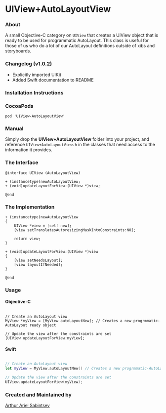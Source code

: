 # UIView+AutoLayoutView

### About
A small Objective-C category on `UIView` that creates a UIView object that is ready to be used for programmatic AutoLayout. This class is useful for those of us who do a lot of our AutoLayout definitions outside of xibs and storyboards.

### Changelog (v1.0.2)
- Explicitly imported UIKit
- Added Swift documentation to README

### Installation Instructions

### CocoaPods
```
pod 'UIView-AutoLayoutView'
```
### Manual
Simply drop the **UIView+AutoLayoutView** folder into your project, and reference `UIView+AutoLayoutView.h` in the classes that need access to the information it provides.

### The Interface

``` obj-c
@interface UIView (AutoLayoutView)

+ (instancetype)newAutoLayoutView;
+ (void)updateLayoutForView:(UIView *)view;

@end
```

### The Implementation
``` obj-c
+ (instancetype)newAutoLayoutView
{
    UIView *view = [self new];
    [view setTranslatesAutoresizingMaskIntoConstraints:NO];
    
    return view;
}

+ (void)updateLayoutForView:(UIView *)view
{
    [view setNeedsLayout];
    [view layoutIfNeeded];
}

@end
```

### Usage 

#### Objective-C
```objc

// Create an AutoLayout view
MyView *myView = [MyView autoLayoutNew]; // Creates a new progrmmatic-AutoLayout ready object

// Update the view after the constraints are set
[UIView updateLayoutForView:myView];
```

#### Swift
```swift

// Create an AutoLayout view
let myView = MyView.autoLayoutNew() // Creates a new progrmmatic-AutoLayout ready object

// Update the view after the constraints are set
UIView.updateLayoutForView(myView);
```

### Created and Maintained by
[Arthur Ariel Sabintsev](http://www.sabintsev.com/) 
